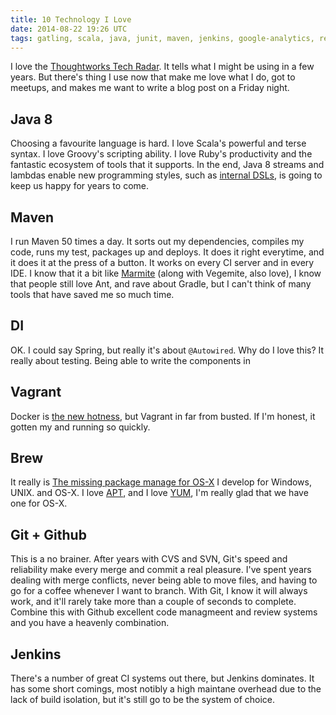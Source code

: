 ```yaml
---
title: 10 Technology I Love
date: 2014-08-22 19:26 UTC
tags: gatling, scala, java, junit, maven, jenkins, google-analytics, reveal.js, git, github, ssh, sql, spring, spring-boot, puppet, vagrant, docker, brew, json, lombok, stackoverflow, ec2, travis-ci, yum, apt
---
```

I love the [Thoughtworks Tech Radar](http://www.thoughtworks.com/radar).  It tells what I might be using in a few years. But there's thing I use now that make me love what I do, got to meetups, and makes me want to write a blog post on a Friday night.

Java 8
---
Choosing a favourite language is hard. I love Scala's powerful and terse syntax. I love Groovy's scripting ability. I love Ruby's productivity and the fantastic ecosystem of tools that it supports. In the end, Java 8 streams and lambdas enable new programming styles, such as [internal DSLs](http://richardwarburton.github.io/lambda-behave/), is going to keep us happy for years to come.

Maven
---
I run Maven 50 times a day. It sorts out my dependencies, compiles my code, runs my test, packages up and deploys. It does it right everytime, and it does it at the press of a button. It works on every CI server and in every IDE. I know that it a bit like [Marmite](https://www.youtube.com/watch?v=_MfV0yA7bck) (along with Vegemite, also love), I know that people still love Ant, and rave about Gradle, but I can't think of many tools that have saved me so much time.

DI
---
OK. I could say Spring, but really it's about `@Autowired`. Why do I love this? It really about testing. Being able to write the components in 

Vagrant
---
Docker is [the new hotness](https://www.youtube.com/watch?v=ha-uagjJQ9k), but Vagrant in far from busted. If I'm honest, it gotten my and running so quickly.

Brew
---
It really is [The missing package manage for OS-X](http://brew.sh/) I develop for Windows, UNIX. and OS-X. I love [APT](http://en.wikipedia.org/wiki/Advanced_Packaging_Tool), and I love [YUM](http://en.wikipedia.org/wiki/Yellowdog_Updater,_Modified), I'm really glad that we have one for OS-X.

Git + Github
---
This is a no brainer. After years with CVS and SVN, Git's speed and reliability make every merge and commit a real pleasure. I've spent years dealing with merge conflicts, never being able to move files, and having to go for a coffee whenever I want to branch. With Git, I know it will always work, and it'll rarely take more than a couple of seconds to complete. Combine this with Github excellent code managmeent and review systems and you have a heavenly combination.

Jenkins
---
There's a number of great CI systems out there, but Jenkins dominates. It has some short comings, most notibly a high maintane overhead due to the lack of build isolation, but it's still go to be the system of choice.









